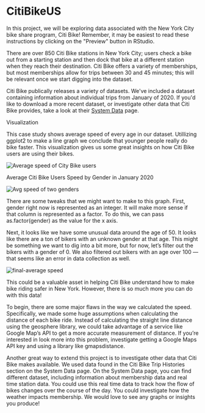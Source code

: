 # CitiBikeUS

In this project, we will be exploring data associated with the New York City bike share program, Citi Bike! Remember, it may be easiest to read these instructions by clicking on the "Preview" button in RStudio.

There are over 850 Citi Bike stations in New York City; users check a bike out from a starting station and then dock that bike at a different station when they reach their destination. Citi Bike offers a variety of memberships, but most memberships allow for trips between 30 and 45 minutes; this will be relevant once we start digging into the dataset.

Citi Bike publically releases a variety of datasets. We've included a dataset containing information about individual trips from January of 2020. If you'd like to download a more recent dataset, or investigate other data that Citi Bike provides, take a look at their [System Data](https://www.citibikenyc.com/system-data) page. 

Visualization 

This case study shows average speed of every age in our dataset. Utillizing ggplot2 to make a line graph we conclude that younger people really do bike faster. This visualization gives us some great insights on how Citi Bike users are using their bikes. 

![Average speed of City Bike users](https://user-images.githubusercontent.com/29014874/126963114-578c98fa-18ae-4d36-9dd0-b465b6eeef0e.png)

Average Citi Bike Users Speed by Gender in January 2020

![Avg speed of two genders](https://user-images.githubusercontent.com/29014874/126963857-bcb30114-f05d-4912-917f-da08da745f74.png)

There are some tweaks that we might want to make to this graph. First, gender right now is represented as an integer. It will make more sense if that column is represented as a factor. To do this, we can pass as.factor(gender) as the value for the x axis.

Next, it looks like we have some unusual data around the age of 50. It looks like there are a ton of bikers with an unknown gender at that age. This might be something we want to dig into a bit more, but for now, let’s filter out the bikers with a gender of 0. We also filtered out bikers with an age over 100 — that seems like an error in data collection as well.

![final-average speed](https://user-images.githubusercontent.com/29014874/126964034-7f39867e-8d8d-4dcc-b296-9a199090af94.png)

This could be a valuable asset in helping Citi Bike understand how to make bike riding safer in New York. However, there is so much more you can do with this data!

To begin, there are some major flaws in the way we calculated the speed. Specifically, we made some huge assumptions when calculating the distance of each bike ride. Instead of calculating the straight line distance using the geosphere library, we could take advantage of a service like Google Map’s API to get a more accurate measurement of distance. If you’re interested in look more into this problem, investigate getting a Google Maps API key and using a library like gmapsdistance.

Another great way to extend this project is to investigate other data that Citi Bike makes available. We used data found in the Citi Bike Trip Histories section on the System Data page. On the System Data page, you can find different dataset, including information about membership data and real time station data. You could use this real time data to track how the flow of bikes changes over the course of the day. You could investigate how the weather impacts membership. We would love to see any graphs or insights you produce!
